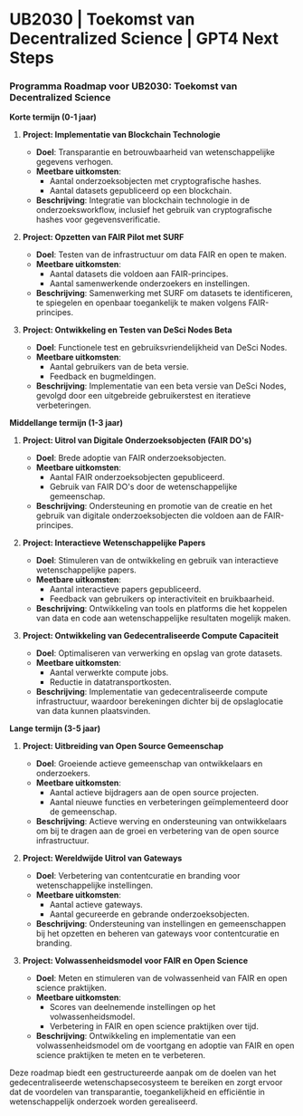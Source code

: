 # UB2030 | Toekomst van Decentralized Science | GPT4 Next Steps

### Programma Roadmap voor UB2030: Toekomst van Decentralized Science

**Korte termijn (0-1 jaar)**

1. **Project: Implementatie van Blockchain Technologie**
   - **Doel**: Transparantie en betrouwbaarheid van wetenschappelijke gegevens verhogen.
   - **Meetbare uitkomsten**: 
     - Aantal onderzoeksobjecten met cryptografische hashes.
     - Aantal datasets gepubliceerd op een blockchain.
   - **Beschrijving**: Integratie van blockchain technologie in de onderzoeksworkflow, inclusief het gebruik van cryptografische hashes voor gegevensverificatie.

2. **Project: Opzetten van FAIR Pilot met SURF**
   - **Doel**: Testen van de infrastructuur om data FAIR en open te maken.
   - **Meetbare uitkomsten**:
     - Aantal datasets die voldoen aan FAIR-principes.
     - Aantal samenwerkende onderzoekers en instellingen.
   - **Beschrijving**: Samenwerking met SURF om datasets te identificeren, te spiegelen en openbaar toegankelijk te maken volgens FAIR-principes.

3. **Project: Ontwikkeling en Testen van DeSci Nodes Beta**
   - **Doel**: Functionele test en gebruiksvriendelijkheid van DeSci Nodes.
   - **Meetbare uitkomsten**:
     - Aantal gebruikers van de beta versie.
     - Feedback en bugmeldingen.
   - **Beschrijving**: Implementatie van een beta versie van DeSci Nodes, gevolgd door een uitgebreide gebruikerstest en iteratieve verbeteringen.

**Middellange termijn (1-3 jaar)**

1. **Project: Uitrol van Digitale Onderzoeksobjecten (FAIR DO's)**
   - **Doel**: Brede adoptie van FAIR onderzoeksobjecten.
   - **Meetbare uitkomsten**:
     - Aantal FAIR onderzoeksobjecten gepubliceerd.
     - Gebruik van FAIR DO's door de wetenschappelijke gemeenschap.
   - **Beschrijving**: Ondersteuning en promotie van de creatie en het gebruik van digitale onderzoeksobjecten die voldoen aan de FAIR-principes.

2. **Project: Interactieve Wetenschappelijke Papers**
   - **Doel**: Stimuleren van de ontwikkeling en gebruik van interactieve wetenschappelijke papers.
   - **Meetbare uitkomsten**:
     - Aantal interactieve papers gepubliceerd.
     - Feedback van gebruikers op interactiviteit en bruikbaarheid.
   - **Beschrijving**: Ontwikkeling van tools en platforms die het koppelen van data en code aan wetenschappelijke resultaten mogelijk maken.

3. **Project: Ontwikkeling van Gedecentraliseerde Compute Capaciteit**
   - **Doel**: Optimaliseren van verwerking en opslag van grote datasets.
   - **Meetbare uitkomsten**:
     - Aantal verwerkte compute jobs.
     - Reductie in datatransportkosten.
   - **Beschrijving**: Implementatie van gedecentraliseerde compute infrastructuur, waardoor berekeningen dichter bij de opslaglocatie van data kunnen plaatsvinden.

**Lange termijn (3-5 jaar)**

1. **Project: Uitbreiding van Open Source Gemeenschap**
   - **Doel**: Groeiende actieve gemeenschap van ontwikkelaars en onderzoekers.
   - **Meetbare uitkomsten**:
     - Aantal actieve bijdragers aan de open source projecten.
     - Aantal nieuwe functies en verbeteringen geïmplementeerd door de gemeenschap.
   - **Beschrijving**: Actieve werving en ondersteuning van ontwikkelaars om bij te dragen aan de groei en verbetering van de open source infrastructuur.

2. **Project: Wereldwijde Uitrol van Gateways**
   - **Doel**: Verbetering van contentcuratie en branding voor wetenschappelijke instellingen.
   - **Meetbare uitkomsten**:
     - Aantal actieve gateways.
     - Aantal gecureerde en gebrande onderzoeksobjecten.
   - **Beschrijving**: Ondersteuning van instellingen en gemeenschappen bij het opzetten en beheren van gateways voor contentcuratie en branding.

3. **Project: Volwassenheidsmodel voor FAIR en Open Science**
   - **Doel**: Meten en stimuleren van de volwassenheid van FAIR en open science praktijken.
   - **Meetbare uitkomsten**:
     - Scores van deelnemende instellingen op het volwassenheidsmodel.
     - Verbetering in FAIR en open science praktijken over tijd.
   - **Beschrijving**: Ontwikkeling en implementatie van een volwassenheidsmodel om de voortgang en adoptie van FAIR en open science praktijken te meten en te verbeteren.

Deze roadmap biedt een gestructureerde aanpak om de doelen van het gedecentraliseerde wetenschapsecosysteem te bereiken en zorgt ervoor dat de voordelen van transparantie, toegankelijkheid en efficiëntie in wetenschappelijk onderzoek worden gerealiseerd.